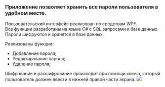 ### Приложение позволяет хранить все пароли пользователя в удобном месте.

Пользовательский интерфейс реализован по средствам WPF. <br>
Все функции разработаны на языке C# с SQL запросами к базе данных. <br>
Пароли шифруются и хранятся в базе данных. <br>

Реализованы функции:
- Добавление пароля;
- Редактирование пароля;
- Удаление пароля;

Шифрование и расшифрование происходит при помощи ключа, который пользователь должен ввести в нижней правой части экрана.
<img src="https://user-images.githubusercontent.com/46212492/160850207-a88ae726-95fc-4e9c-8bc5-27014394a7c4.png">
